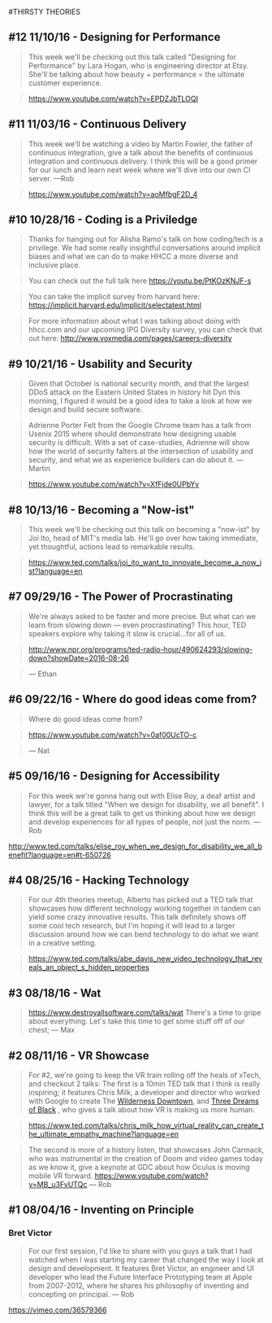 #THIRSTY THEORIES

## #12 11/10/16 - Designing for Performance
> This week we'll be checking out this talk called "Designing for Performance" by Lara Hogan, who is engineering director at Etsy. She'll be talking about how beauty + performance = the ultimate customer experience.

> https://www.youtube.com/watch?v=EPDZJbTLOQI 

## #11 11/03/16 - Continuous Delivery
> This week we'll be watching a video by Martin Fowler, the father of continuous integration, give a talk about the benefits of continuous integration and continuous delivery. I think this will be a good primer for our lunch and learn next week where we'll dive into our own CI server. —Rob

> https://www.youtube.com/watch?v=aoMfbgF2D_4

## #10 10/28/16 - Coding is a Priviledge
> Thanks for hanging out for Alisha Ramo's talk on how coding/tech is a privilege. We had some really insightful conversations around implicit biases and what we can do to make HHCC a more diverse and inclusive place.

> You can check out the full talk here
https://youtu.be/PtKOzKNJF-s

> You can take the implicit survey from harvard here:
https://implicit.harvard.edu/implicit/selectatest.html 

> For more information about what I was talking about doing with hhcc.com and our upcoming IPG Diversity survey, you can check that out here:
http://www.voxmedia.com/pages/careers-diversity 


## #9 10/21/16 - Usability and Security
> Given that October is national security month, and that the largest DDoS attack on the Eastern United States in history hit Dyn this morning, I figured it would be a good idea to take a look at how we design and build secure software.

> Adrienne Porter Felt from the Google Chrome team has a talk from Usenix 2015 where should demonstrate how designing usable security is difficult. With a set of case-studies, Adrienne will show how the world of security falters at the intersection of usability and security, and what we as experience builders can do about it. — Martin

> https://www.youtube.com/watch?v=XfFjde0UPbYv

## #8 10/13/16 - Becoming a "Now-ist"
> This week we'll be checking out this talk on becoming a "now-ist" by Joi Ito, head of MIT's media lab. He'll go over how taking immediate, yet thoughtful, actions lead to remarkable results.

> https://www.ted.com/talks/joi_ito_want_to_innovate_become_a_now_ist?language=en


## #7 09/29/16 - The Power of Procrastinating
> We're always asked to be faster and more precise. But what can we learn from slowing down — even procrastinating? This hour, TED speakers explore why taking it slow is crucial...for all of us. 

> http://www.npr.org/programs/ted-radio-hour/490624293/slowing-down?showDate=2016-08-26

> — Ethan

## #6 09/22/16 - Where do good ideas come from?
> Where do good ideas come from? 

> https://www.youtube.com/watch?v=0af00UcTO-c

> — Nat

## #5 09/16/16 - Designing for Accessibility 
> For this week we're gonna hang out with Elise Roy, a deaf artist and lawyer, for a talk titled "When we design for disability, we all benefit". I think this will be a great talk to get us thinking about how we design and develop experiences for all types of people, not just the norm. — Rob

http://www.ted.com/talks/elise_roy_when_we_design_for_disability_we_all_benefit?language=en#t-650726

## #4 08/25/16 - Hacking Technology
> For our 4th theories meetup, Alberto has picked out a TED talk that showcases how different technology working together in tandem can yield some crazy innovative results. This talk definitely shows off some cool tech research, but I'm hoping it will lead to a larger discussion around how we can bend technology to do what we want in a creative setting.

> https://www.ted.com/talks/abe_davis_new_video_technology_that_reveals_an_object_s_hidden_properties


## #3 08/18/16 - Wat
> https://www.destroyallsoftware.com/talks/wat 
> There's a time to gripe about everything. Let's take this time to get some stuff off of our chest; — Max

## #2 08/11/16 - VR Showcase
> For #2, we're going to keep the VR train rolling off the heals of xTech, and checkout 2 talks:
The first is a 10min TED talk that I think is really inspiring; it features Chris Milk, a developer and director who worked with Google to create The [Wilderness Downtown](http://www.thewildernessdowntown.com), and [Three Dreams of Black](http://www.ro.me/) , who gives a talk about how VR is making us more human:

> https://www.ted.com/talks/chris_milk_how_virtual_reality_can_create_the_ultimate_empathy_machine?language=en

> The second is more of a history listen, that showcases John Carmack, who was instrumental in the creation of Doom and video games today as we know it, give a keynote at GDC about how Oculus is moving mobile VR forward.
https://www.youtube.com/watch?v=MB_u3FvUTQc
> — Rob


## #1 08/04/16 - Inventing on Principle
### Bret Victor 
> For our first session, I'd like to share with you guys a talk that I had watched when I was starting my career that changed the way I look at design and development. It features Bret Victor, an engineer and UI developer who lead the Future Interface Prototyping team at Apple from 2007-2012, where he shares his philosophy of inventing and concepting on principal.
— Rob

https://vimeo.com/36579366

